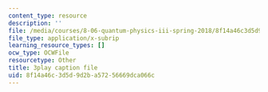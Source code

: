 ```yaml
---
content_type: resource
description: ''
file: /media/courses/8-06-quantum-physics-iii-spring-2018/8f14a46c3d5d9d2ba57256669dca066c_2-Td1mID8oQ.srt
file_type: application/x-subrip
learning_resource_types: []
ocw_type: OCWFile
resourcetype: Other
title: 3play caption file
uid: 8f14a46c-3d5d-9d2b-a572-56669dca066c
---
```

